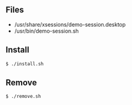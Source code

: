 
## Files

* /usr/share/xsessions/demo-session.desktop
* /usr/bin/demo-session.sh


## Install

``` sh
$ ./install.sh
```


## Remove

``` sh
$ ./remove.sh
```
